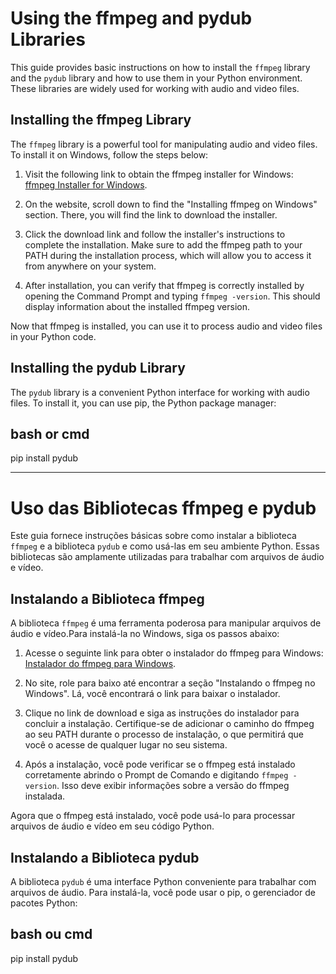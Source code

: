 # Using the ffmpeg and pydub Libraries

This guide provides basic instructions on how to install the `ffmpeg` library and the `pydub` library and how to use them in your Python environment. These libraries are widely used for working with audio and video files.

## Installing the ffmpeg Library

The `ffmpeg` library is a powerful tool for manipulating audio and video files. To install it on Windows, follow the steps below:

1. Visit the following link to obtain the ffmpeg installer for Windows: [ffmpeg Installer for Windows](https://phoenixnap.com/kb/ffmpeg-windows).

2. On the website, scroll down to find the "Installing ffmpeg on Windows" section. There, you will find the link to download the installer.

3. Click the download link and follow the installer's instructions to complete the installation. Make sure to add the ffmpeg path to your PATH during the installation process, which will allow you to access it from anywhere on your system.

4. After installation, you can verify that ffmpeg is correctly installed by opening the Command Prompt and typing `ffmpeg -version`. This should display information about the installed ffmpeg version.

Now that ffmpeg is installed, you can use it to process audio and video files in your Python code.

## Installing the pydub Library

The `pydub` library is a convenient Python interface for working with audio files. To install it, you can use pip, the Python package manager:

## bash or cmd
pip install pydub





------------------------------------------------------------------------

# Uso das Bibliotecas ffmpeg e pydub

Este guia fornece instruções básicas sobre como instalar a biblioteca `ffmpeg` e a biblioteca `pydub` e como usá-las em seu ambiente Python. Essas bibliotecas são amplamente utilizadas para trabalhar com arquivos de áudio e vídeo.

## Instalando a Biblioteca ffmpeg

A biblioteca `ffmpeg` é uma ferramenta poderosa para manipular arquivos de áudio e vídeo.Para instalá-la no Windows, siga os passos abaixo:

1. Acesse o seguinte link para obter o instalador do ffmpeg para Windows: [Instalador do ffmpeg para Windows](https://phoenixnap.com/kb/ffmpeg-windows).

2. No site, role para baixo até encontrar a seção "Instalando o ffmpeg no Windows". Lá, você encontrará o link para baixar o instalador.

3. Clique no link de download e siga as instruções do instalador para concluir a instalação. Certifique-se de adicionar o caminho do ffmpeg ao seu PATH durante o processo de instalação, o que permitirá que você o acesse de qualquer lugar no seu sistema.

4. Após a instalação, você pode verificar se o ffmpeg está instalado corretamente abrindo o Prompt de Comando e digitando `ffmpeg -version`. Isso deve exibir informações sobre a versão do ffmpeg instalada.

Agora que o ffmpeg está instalado, você pode usá-lo para processar arquivos de áudio e vídeo em seu código Python.

## Instalando a Biblioteca pydub

A biblioteca `pydub` é uma interface Python conveniente para trabalhar com arquivos de áudio. Para instalá-la, você pode usar o pip, o gerenciador de pacotes Python:

## bash ou cmd
pip install pydub

